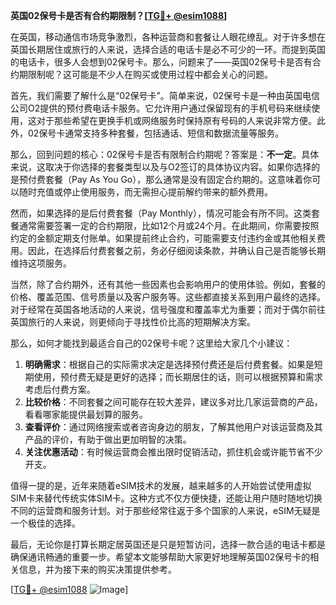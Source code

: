 **英国02保号卡是否有合约期限制？[[TG💪+ @esim1088](https://t.me/s/esim1088)]**

在英国，移动通信市场竞争激烈，各种运营商和套餐让人眼花缭乱。对于许多想在英国长期居住或旅行的人来说，选择合适的电话卡是必不可少的一环。而提到英国的电话卡，很多人会想到02保号卡。那么，问题来了——英国02保号卡是否有合约期限制呢？这可能是不少人在购买或使用过程中都会关心的问题。

首先，我们需要了解什么是“02保号卡”。简单来说，02保号卡是一种由英国电信公司O2提供的预付费电话卡服务。它允许用户通过保留现有的手机号码来继续使用，这对于那些希望在更换手机或网络服务时保持原有号码的人来说非常方便。此外，02保号卡通常支持多种套餐，包括通话、短信和数据流量等服务。

那么，回到问题的核心：02保号卡是否有限制合约期呢？答案是：**不一定**。具体来说，这取决于你选择的套餐类型以及与O2签订的具体协议内容。如果你选择的是预付费套餐（Pay As You Go），那么通常是没有固定合约期的。这意味着你可以随时充值或停止使用服务，而无需担心提前解约带来的额外费用。

然而，如果选择的是后付费套餐（Pay Monthly），情况可能会有所不同。这类套餐通常需要签署一定的合约期限，比如12个月或24个月。在此期间，你需要按照约定的金额定期支付账单。如果提前终止合约，可能需要支付违约金或其他相关费用。因此，在选择后付费套餐之前，务必仔细阅读条款，并确认自己是否能够长期维持这项服务。

当然，除了合约期外，还有其他一些因素也会影响用户的使用体验。例如，套餐的价格、覆盖范围、信号质量以及客户服务等。这些都直接关系到用户最终的选择。对于经常在英国各地活动的人来说，信号强度和覆盖率尤为重要；而对于偶尔前往英国旅行的人来说，则更倾向于寻找性价比高的短期解决方案。

那么，如何才能找到最适合自己的02保号卡呢？这里给大家几个小建议：

1. **明确需求**：根据自己的实际需求决定是选择预付费还是后付费套餐。如果是短期使用，预付费无疑是更好的选择；而长期居住的话，则可以根据预算和需求考虑后付费方案。
2. **比较价格**：不同套餐之间可能存在较大差异，建议多对比几家运营商的产品，看看哪家能提供最划算的服务。
3. **查看评价**：通过网络搜索或者咨询身边的朋友，了解其他用户对该运营商及其产品的评价，有助于做出更加明智的决策。
4. **关注优惠活动**：有时候运营商会推出限时促销活动，抓住机会或许能节省不少开支。

值得一提的是，近年来随着eSIM技术的发展，越来越多的人开始尝试使用虚拟SIM卡来替代传统实体SIM卡。这种方式不仅方便快捷，还能让用户随时随地切换不同的运营商和服务计划。对于那些经常往返于多个国家的人来说，eSIM无疑是一个极佳的选择。

最后，无论你是打算长期定居英国还是只是短暂访问，选择一款合适的电话卡都是确保通讯畅通的重要一步。希望本文能够帮助大家更好地理解英国02保号卡的相关信息，并为接下来的购买决策提供参考。

[[TG💪+ @esim1088](https://t.me/s/esim1088) ![Image](https://i.postimg.cc/4NQfJmqS/Snipaste-2025-05-13-00-14-12.png)]